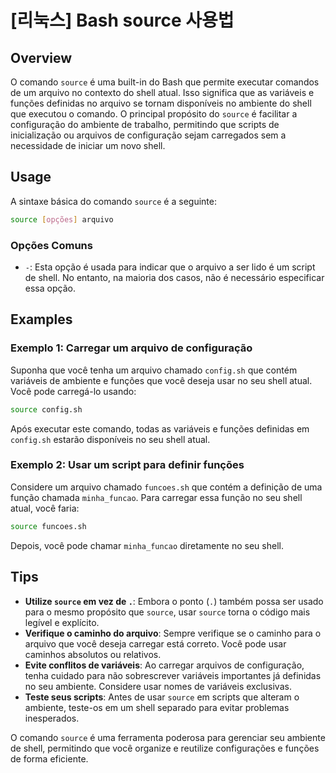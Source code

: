 # [리눅스] Bash source 사용법

## Overview
O comando `source` é uma built-in do Bash que permite executar comandos de um arquivo no contexto do shell atual. Isso significa que as variáveis e funções definidas no arquivo se tornam disponíveis no ambiente do shell que executou o comando. O principal propósito do `source` é facilitar a configuração do ambiente de trabalho, permitindo que scripts de inicialização ou arquivos de configuração sejam carregados sem a necessidade de iniciar um novo shell.

## Usage
A sintaxe básica do comando `source` é a seguinte:

```bash
source [opções] arquivo
```

### Opções Comuns
- `-`: Esta opção é usada para indicar que o arquivo a ser lido é um script de shell. No entanto, na maioria dos casos, não é necessário especificar essa opção.

## Examples
### Exemplo 1: Carregar um arquivo de configuração
Suponha que você tenha um arquivo chamado `config.sh` que contém variáveis de ambiente e funções que você deseja usar no seu shell atual. Você pode carregá-lo usando:

```bash
source config.sh
```

Após executar este comando, todas as variáveis e funções definidas em `config.sh` estarão disponíveis no seu shell atual.

### Exemplo 2: Usar um script para definir funções
Considere um arquivo chamado `funcoes.sh` que contém a definição de uma função chamada `minha_funcao`. Para carregar essa função no seu shell atual, você faria:

```bash
source funcoes.sh
```

Depois, você pode chamar `minha_funcao` diretamente no seu shell.

## Tips
- **Utilize `source` em vez de `.`**: Embora o ponto (`.`) também possa ser usado para o mesmo propósito que `source`, usar `source` torna o código mais legível e explícito.
- **Verifique o caminho do arquivo**: Sempre verifique se o caminho para o arquivo que você deseja carregar está correto. Você pode usar caminhos absolutos ou relativos.
- **Evite conflitos de variáveis**: Ao carregar arquivos de configuração, tenha cuidado para não sobrescrever variáveis importantes já definidas no seu ambiente. Considere usar nomes de variáveis exclusivas.
- **Teste seus scripts**: Antes de usar `source` em scripts que alteram o ambiente, teste-os em um shell separado para evitar problemas inesperados.

O comando `source` é uma ferramenta poderosa para gerenciar seu ambiente de shell, permitindo que você organize e reutilize configurações e funções de forma eficiente.